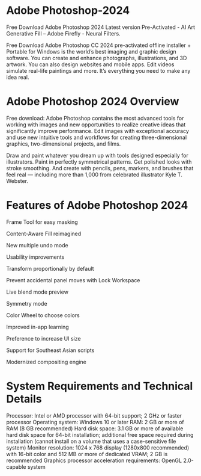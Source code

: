 # Adobe Photoshop-2024

Free Download Adobe Photoshop 2024 Latest version Pre-Activated - AI Art Generative Fill – Adobe Firefly - Neural Filters.

Free Download Adobe Photoshop CC 2024 pre-activated offline installer + Portable for Windows is the world’s best imaging and graphic design software. You can create and enhance photographs, illustrations, and 3D artwork. You can also design websites and mobile apps. Edit videos simulate real-life paintings and more. It’s everything you need to make any idea real.

# Adobe Photoshop 2024 Overview


Free download: Adobe Photoshop contains the most advanced tools for working with images and new opportunities to realize creative ideas that significantly improve performance. Edit images with exceptional accuracy and use new intuitive tools and workflows for creating three-dimensional graphics, two-dimensional projects, and films.

Draw and paint whatever you dream up with tools designed especially for illustrators. Paint in perfectly symmetrical patterns. Get polished looks with stroke smoothing. And create with pencils, pens, markers, and brushes that feel real — including more than 1,000 from celebrated illustrator Kyle T. Webster.

# Features of Adobe Photoshop 2024

Frame Tool for easy masking

Content-Aware Fill reimagined

New multiple undo mode

Usability improvements

Transform proportionally by default

Prevent accidental panel moves with Lock Workspace

Live blend mode preview

Symmetry mode

Color Wheel to choose colors

Improved in-app learning

Preference to increase UI size

Support for Southeast Asian scripts

Modernized compositing engine

# System Requirements and Technical Details

Processor: Intel or AMD processor with 64-bit support; 2 GHz or faster processor
Operating system: Windows 10 or later
RAM: 2 GB or more of RAM (8 GB recommended)
Hard disk space: 3.1 GB or more of available hard disk space for 64-bit installation; additional free space required during installation (cannot install on a volume that uses a case-sensitive file system)
Monitor resolution: 1024 x 768 display (1280x800 recommended) with 16-bit color and 512 MB or more of dedicated VRAM; 2 GB is recommended
Graphics processor acceleration requirements: OpenGL 2.0-capable system

